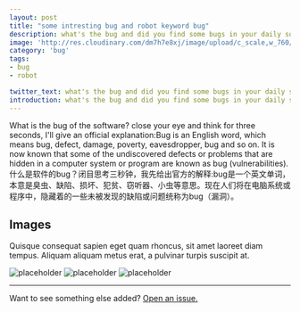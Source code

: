 ```yaml
---
layout: post
title: "some intresting bug and robot keyword bug"
description: what's the bug and did you find some bugs in your daily software? what's the robot keyword bug? is't the same thing with software bug? in this article I'll show you.
image: 'http://res.cloudinary.com/dm7h7e8xj/image/upload/c_scale,w_760/v1504807239/morpheus_xdzgg1.jpg'
category: 'bug'
tags:
- bug
- robot

twitter_text: what's the bug and did you find some bugs in your daily software?
introduction: what's the bug and did you find some bugs in your daily software? what's the robot keyword bug?
---
```


What is the bug of the software? close your eye and think for three seconds, I'll give an official explanation:Bug is an English word, which means bug, defect, damage, poverty, eavesdropper, bug and so on. It is now known that some of the undiscovered defects or problems that are hidden in a computer system or program are known as bug (vulnerabilities).
什么是软件的bug？闭目思考三秒钟，我先给出官方的解释:bug是一个英文单词，本意是臭虫、缺陷、损坏、犯贫、窃听器、小虫等意思。现在人们将在电脑系统或程序中，隐藏着的一些未被发现的缺陷或问题统称为bug（漏洞）。

## Images

Quisque consequat sapien eget quam rhoncus, sit amet laoreet diam tempus. Aliquam aliquam metus erat, a pulvinar turpis suscipit at.

![placeholder](https://placehold.it/800x400 "Large example image")
![placeholder](https://placehold.it/400x200 "Medium example image")
![placeholder](https://placehold.it/200x200 "Small example image")



-----

Want to see something else added? <a href="https://github.com/poole/poole/issues/new">Open an issue.</a>
